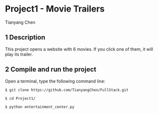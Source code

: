 # Project1 - Movie Trailers
Tianyang Chen

## 1 Description

This project opens a website with 6 movies. If you click one of them, it will play its trailer.

## 2 Compile and run the project

Open a terminal, type the following command line:

`$ git clone https://github.com/TianyangChen/FullStack.git`

`$ cd Project1/`

`$ python entertainment_center.py`